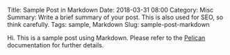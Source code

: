 Title: Sample Post in Markdown
Date: 2018-03-31 08:00 
Category: Misc
Summary: Write a brief summary of your post. This is also used for SEO, so think carefully.
Tags: sample, Markdown
Slug: sample-post-markdown

Hi. This is a sample post using Markdown. Please refer to the [Pelican](http://docs.getpelican.com/en/stable/) documentation for further details.
